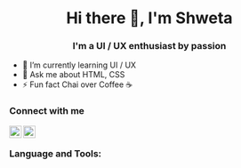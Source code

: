 <h1 align="center">
        Hi there 👋, I'm Shweta
</h1>

<h3 align="center">
        I'm a UI / UX enthusiast by passion 
</h3
</br>

- 🌱 I’m currently learning UI / UX
- 💬 Ask me about HTML, CSS
- ⚡ Fun fact Chai over Coffee ☕️

### Connect with me
<a href="https://www.linkedin.com/in/shweta-mamgain-09071998/">
    <img align="left" width="22px" src="https://camo.githubusercontent.com/b65faae8871ebbdb99790f2644ea7f3c89800b0c/68747470733a2f2f63646e2e6a7364656c6976722e6e65742f6e706d2f73696d706c652d69636f6e734076332f69636f6e732f6c696e6b6564696e2e737667"/>
</a>

<a href="https://www.linkedin.com/in/shweta-mamgain-09071998/">
    <img align="left" width="22px" src="https://camo.githubusercontent.com/b65faae8871ebbdb99790f2644ea7f3c89800b0c/68747470733a2f2f63646e2e6a7364656c6976722e6e65742f6e706d2f73696d706c652d69636f6e734076332f69636f6e732f6c696e6b6564696e2e737667"/>
</a>

<br />


### Language and Tools:
<!-- <img align="left" width="22px" src="https://github.com/viditkhemka63/viditkhemka63/blob/master/icons/tf.png"/>
<img align="left" width="22px" src="https://github.com/viditkhemka63/viditkhemka63/blob/master/icons/pytorch.png"/>
<img align="left" width="22px" src="https://github.com/viditkhemka63/viditkhemka63/blob/master/icons/vs_code.png"/> -->


